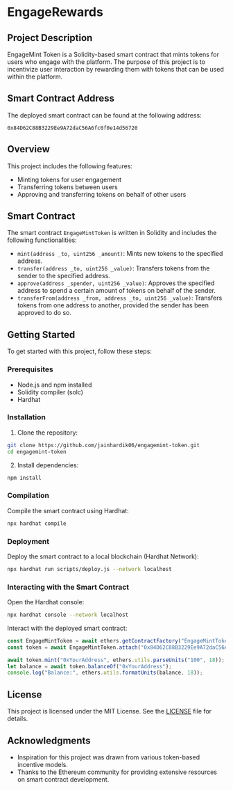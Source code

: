 # EngageRewards

## Project Description

EngageMint Token is a Solidity-based smart contract that mints tokens for users who engage with the platform. The purpose of this project is to incentivize user interaction by rewarding them with tokens that can be used within the platform.

## Smart Contract Address

The deployed smart contract can be found at the following address:

```
0x84D62C88B3229Ee9A72daC56A6fc0f0e14d56720
```

## Overview

This project includes the following features:

- Minting tokens for user engagement
- Transferring tokens between users
- Approving and transferring tokens on behalf of other users

## Smart Contract

The smart contract `EngageMintToken` is written in Solidity and includes the following functionalities:

- `mint(address _to, uint256 _amount)`: Mints new tokens to the specified address.
- `transfer(address _to, uint256 _value)`: Transfers tokens from the sender to the specified address.
- `approve(address _spender, uint256 _value)`: Approves the specified address to spend a certain amount of tokens on behalf of the sender.
- `transferFrom(address _from, address _to, uint256 _value)`: Transfers tokens from one address to another, provided the sender has been approved to do so.

## Getting Started

To get started with this project, follow these steps:

### Prerequisites

- Node.js and npm installed
- Solidity compiler (solc)
- Hardhat

### Installation

1. Clone the repository:

```bash
git clone https://github.com/jainhardik06/engagemint-token.git
cd engagemint-token
```

2. Install dependencies:

```bash
npm install
```

### Compilation

Compile the smart contract using Hardhat:

```bash
npx hardhat compile
```

### Deployment

Deploy the smart contract to a local blockchain (Hardhat Network):

```bash
npx hardhat run scripts/deploy.js --network localhost
```

### Interacting with the Smart Contract

Open the Hardhat console:

```bash
npx hardhat console --network localhost
```

Interact with the deployed smart contract:

```javascript
const EngageMintToken = await ethers.getContractFactory("EngageMintToken");
const token = await EngageMintToken.attach("0x84D62C88B3229Ee9A72daC56A6fc0f0e14d56720");

await token.mint("0xYourAddress", ethers.utils.parseUnits("100", 18));
let balance = await token.balanceOf("0xYourAddress");
console.log("Balance:", ethers.utils.formatUnits(balance, 18));
```

## License

This project is licensed under the MIT License. See the [LICENSE](LICENSE) file for details.

## Acknowledgments

- Inspiration for this project was drawn from various token-based incentive models.
- Thanks to the Ethereum community for providing extensive resources on smart contract development.

